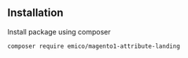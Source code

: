 ## Installation
Install package using composer
```sh
composer require emico/magento1-attribute-landing
```